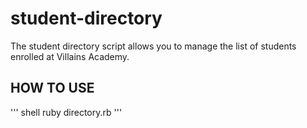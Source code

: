 # student-directory

The student directory script allows you to manage the list of students enrolled at Villains Academy.

## HOW TO USE ##

''' shell
ruby directory.rb
'''